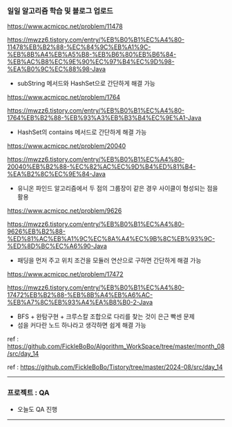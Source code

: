 ### 일일 알고리즘 학습 및 블로그 업로드

https://www.acmicpc.net/problem/11478

https://mwzz6.tistory.com/entry/%EB%B0%B1%EC%A4%80-11478%EB%B2%88-%EC%84%9C%EB%A1%9C-%EB%8B%A4%EB%A5%B8-%EB%B6%80%EB%B6%84-%EB%AC%B8%EC%9E%90%EC%97%B4%EC%9D%98-%EA%B0%9C%EC%88%98-Java

- subString 메서드와 HashSet으로 간단하게 해결 가능

https://www.acmicpc.net/problem/1764

https://mwzz6.tistory.com/entry/%EB%B0%B1%EC%A4%80-1764%EB%B2%88-%EB%93%A3%EB%B3%B4%EC%9E%A1-Java

- HashSet의 contains 메서드로 간단하게 해결 가능

https://www.acmicpc.net/problem/20040

https://mwzz6.tistory.com/entry/%EB%B0%B1%EC%A4%80-20040%EB%B2%88-%EC%82%AC%EC%9D%B4%ED%81%B4-%EA%B2%8C%EC%9E%84-Java

- 유니온 파인드 알고리즘에서 두 점의 그룹장이 같은 경우 사이클이 형성되는 점을 활용

https://www.acmicpc.net/problem/9626

https://mwzz6.tistory.com/entry/%EB%B0%B1%EC%A4%80-9626%EB%B2%88-%ED%81%AC%EB%A1%9C%EC%8A%A4%EC%9B%8C%EB%93%9C-%ED%8D%BC%EC%A6%90-Java

- 패딩을 먼저 주고 위치 조건을 모듈러 연산으로 구하면 간단하게 해결 가능

https://www.acmicpc.net/problem/17472

https://mwzz6.tistory.com/entry/%EB%B0%B1%EC%A4%80-17472%EB%B2%88-%EB%8B%A4%EB%A6%AC-%EB%A7%8C%EB%93%A4%EA%B8%B0-2-Java

- BFS + 완탐구현 + 크루스칼 조합으로 다리를 찾는 것이 은근 빡센 문제
- 섬을 커다란 노드 하나라고 생각하면 쉽게 해결 가능

ref : https://github.com/FickleBoBo/Algorithm_WorkSpace/tree/master/month_08/src/day_14

ref : https://github.com/FickleBoBo/Tistory/tree/master/2024-08/src/day_14

---

### 프로젝트 : QA

- 오늘도 QA 진행

---
